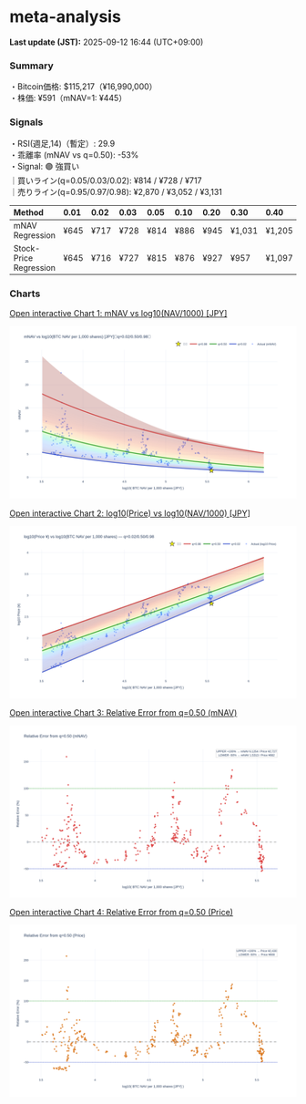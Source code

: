 # meta-analysis


<!--REPORT:START-->
**Last update (JST):** 2025-09-12 16:44 (UTC+09:00)

### Summary
・Bitcoin価格: $115,217（¥16,990,000）  
・株価: ¥591（mNAV=1: ¥445）

### Signals
・RSI(週足,14)（暫定）: 29.9  
・乖離率 (mNAV vs q=0.50): -53%  
・Signal: 🟣 強買い  
｜買いライン(q=0.05/0.03/0.02): ¥814 / ¥728 / ¥717  
｜売りライン(q=0.95/0.97/0.98): ¥2,870 / ¥3,052 / ¥3,131

| Method                 | 0.01   | 0.02   | 0.03   | 0.05   | 0.10   | 0.20   | 0.30   | 0.40   | 0.50   | 0.60   | 0.70   | 0.80   | 0.90   | 0.95   | 0.97   | 0.98   | 0.99   |
|:-----------------------|:-------|:-------|:-------|:-------|:-------|:-------|:-------|:-------|:-------|:-------|:-------|:-------|:-------|:-------|:-------|:-------|:-------|
| mNAV Regression        | ¥645   | ¥717   | ¥728   | ¥814   | ¥886   | ¥945   | ¥1,031 | ¥1,205 | ¥1,364 | ¥1,474 | ¥1,737 | ¥2,134 | ¥2,690 | ¥2,870 | ¥3,052 | ¥3,131 | ¥3,101 |
| Stock-Price Regression | ¥645   | ¥716   | ¥727   | ¥815   | ¥876   | ¥927   | ¥957   | ¥1,097 | ¥1,215 | ¥1,301 | ¥1,543 | ¥2,021 | ¥2,383 | ¥2,692 | ¥2,782 | ¥2,821 | ¥2,891 |

### Charts
[Open interactive Chart 1: mNAV vs log10(NAV/1000) [JPY]](https://tkzm240.github.io/meta-analysis/fig1.html)

![fig1](assets/fig1.png)

[Open interactive Chart 2: log10(Price) vs log10(NAV/1000) [JPY]](https://tkzm240.github.io/meta-analysis/fig2.html)

![fig2](assets/fig2.png)

[Open interactive Chart 3: Relative Error from q=0.50 (mNAV)](https://tkzm240.github.io/meta-analysis/fig3.html)

![fig3](assets/fig3.png)

[Open interactive Chart 4: Relative Error from q=0.50 (Price)](https://tkzm240.github.io/meta-analysis/fig4.html)

![fig4](assets/fig4.png)
<!--REPORT:END-->
